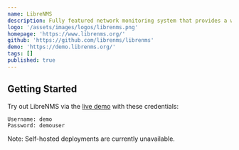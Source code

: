 ```yaml
---
name: LibreNMS
description: Fully featured network monitoring system that provides a wealth of features and device support.
logo: '/assets/images/logos/librenms.png'
homepage: 'https://www.librenms.org/'
github: 'https://github.com/librenms/librenms'
demo: 'https://demo.librenms.org/'
tags: []
published: true
---
```


## Getting Started

Try out LibreNMS via the [live demo](https://demo.librenms.org/) with these credentials:

```
Username: demo
Password: demouser
```

Note: Self-hosted deployments are currently unavailable.
